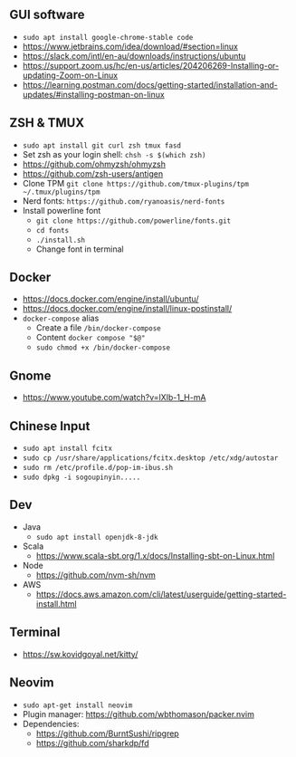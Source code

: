 ## GUI software
- `sudo apt install google-chrome-stable code`
- https://www.jetbrains.com/idea/download/#section=linux
- https://slack.com/intl/en-au/downloads/instructions/ubuntu
- https://support.zoom.us/hc/en-us/articles/204206269-Installing-or-updating-Zoom-on-Linux
- https://learning.postman.com/docs/getting-started/installation-and-updates/#installing-postman-on-linux

## ZSH & TMUX
- `sudo apt install git curl zsh tmux fasd`
- Set zsh as your login shell: `chsh -s $(which zsh)`
- https://github.com/ohmyzsh/ohmyzsh
- https://github.com/zsh-users/antigen
- Clone TPM `git clone https://github.com/tmux-plugins/tpm ~/.tmux/plugins/tpm`
- Nerd fonts: `https://github.com/ryanoasis/nerd-fonts`
- Install powerline font
  - `git clone https://github.com/powerline/fonts.git`
  - `cd fonts`
  - `./install.sh`
  - Change font in terminal

## Docker
- https://docs.docker.com/engine/install/ubuntu/
- https://docs.docker.com/engine/install/linux-postinstall/
- `docker-compose` alias
  - Create a file `/bin/docker-compose`
  - Content `docker compose "$@"`
  - `sudo chmod +x /bin/docker-compose`


## Gnome
- https://www.youtube.com/watch?v=lXIb-1_H-mA

## Chinese Input
- `sudo apt install fcitx`
- `sudo cp /usr/share/applications/fcitx.desktop /etc/xdg/autostar`
- `sudo rm /etc/profile.d/pop-im-ibus.sh`
- `sudo dpkg -i sogoupinyin.....`

## Dev
- Java
  - `sudo apt install openjdk-8-jdk`
- Scala
  - https://www.scala-sbt.org/1.x/docs/Installing-sbt-on-Linux.html
- Node
  - https://github.com/nvm-sh/nvm
- AWS
  - https://docs.aws.amazon.com/cli/latest/userguide/getting-started-install.html


## Terminal
- https://sw.kovidgoyal.net/kitty/

## Neovim
- `sudo apt-get install neovim`
- Plugin manager: https://github.com/wbthomason/packer.nvim
- Dependencies:
  - https://github.com/BurntSushi/ripgrep
  - https://github.com/sharkdp/fd
